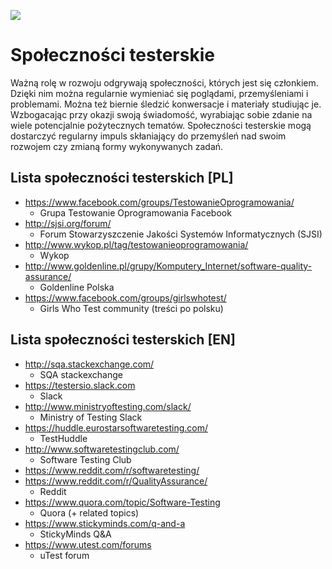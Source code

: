 [![](https://img.shields.io/badge/Facebook-%23TestowanieOprogramowania-blue.svg)](https://www.facebook.com/groups/TestowanieOprogramowania/)


# Społeczności testerskie

Ważną rolę w rozwoju odgrywają społeczności, których jest się członkiem.
Dzięki nim można regularnie wymieniać się poglądami, przemyśleniami i problemami.
Można też biernie śledzić konwersacje i materiały studiując je.
Wzbogacając przy okazji swoją świadomość, wyrabiając sobie zdanie na wiele potencjalnie pożytecznych tematów.
Społeczności testerskie mogą dostarczyć regularny impuls skłaniający do przemyśleń nad swoim rozwojem czy zmianą formy wykonywanych zadań.


## Lista społeczności testerskich [PL]

* https://www.facebook.com/groups/TestowanieOprogramowania/
  * Grupa Testowanie Oprogramowania Facebook
* http://sjsi.org/forum/
  * Forum Stowarzyszczenie Jakości Systemów Informatycznych (SJSI)
* http://www.wykop.pl/tag/testowanieoprogramowania/
  * Wykop
* http://www.goldenline.pl/grupy/Komputery_Internet/software-quality-assurance/
  * Goldenline Polska
* https://www.facebook.com/groups/girlswhotest/
  * Girls Who Test community (treści po polsku)

## Lista społeczności testerskich [EN]

* http://sqa.stackexchange.com/
  * SQA stackexchange
* https://testersio.slack.com
  * Slack
* http://www.ministryoftesting.com/slack/
  * Ministry of Testing Slack
* https://huddle.eurostarsoftwaretesting.com/
  * TestHuddle
* http://www.softwaretestingclub.com/
  * Software Testing Club
* https://www.reddit.com/r/softwaretesting/
* https://www.reddit.com/r/QualityAssurance/
  * Reddit
* https://www.quora.com/topic/Software-Testing
  * Quora (+ related topics)
* https://www.stickyminds.com/q-and-a
  * StickyMinds Q&A
* https://www.utest.com/forums
  * uTest forum
